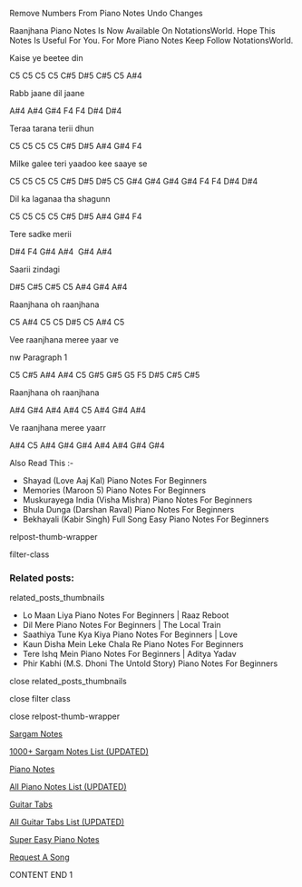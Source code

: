 
Remove Numbers From Piano Notes
Undo Changes

Raanjhana Piano Notes Is Now Available On NotationsWorld. Hope This Notes Is Useful For You. For More Piano Notes Keep Follow NotationsWorld.

Kaise ye beetee din

C5 C5 C5 C5 C#5 D#5 C#5 C5 A#4

Rabb jaane dil jaane

A#4 A#4 G#4 F4 F4 D#4 D#4

Teraa tarana terii dhun

C5 C5 C5 C5 C#5 D#5 A#4 G#4 F4

Milke galee teri yaadoo kee saaye se

C5 C5 C5 C5 C#5 D#5 D#5 C5 G#4 G#4 G#4 G#4 F4 F4 D#4 D#4

Dil ka laganaa tha shagunn

C5 C5 C5 C5 C#5 D#5 A#4 G#4 F4

Tere sadke merii

D#4 F4 G#4 A#4  G#4 A#4

Saarii zindagi

D#5 C#5 C#5 C5 A#4 G#4 A#4

Raanjhana oh raanjhana

C5 A#4 C5 C5 D#5 C5 A#4 C5

Vee raanjhana meree yaar ve

nw Paragraph 1

C5 C#5 A#4 A#4 C5 G#5 G#5 G5 F5 D#5 C#5 C#5

Raanjhana oh raanjhana

A#4 G#4 A#4 A#4 C5 A#4 G#4 A#4

Ve raanjhana meree yaarr

A#4 C5 A#4 G#4 G#4 A#4 A#4 G#4 G#4

Also Read This :-

* Shayad (Love Aaj Kal) Piano Notes For Beginners
* Memories (Maroon 5) Piano Notes For Beginners
* Muskurayega India (Visha Mishra) Piano Notes For Beginners
* Bhula Dunga (Darshan Raval) Piano Notes For Beginners
* Bekhayali (Kabir Singh) Full Song Easy Piano Notes For Beginners

relpost-thumb-wrapper

filter-class

### Related posts:

related_posts_thumbnails

* Lo Maan Liya Piano Notes For Beginners | Raaz Reboot
* Dil Mere Piano Notes For Beginners | The Local Train
* Saathiya Tune Kya Kiya Piano Notes For Beginners | Love
* Kaun Disha Mein Leke Chala Re Piano Notes For Beginners
* Tere Ishq Mein Piano Notes For Beginners | Aditya Yadav
* Phir Kabhi (M.S. Dhoni The Untold Story) Piano Notes For Beginners

close related_posts_thumbnails

close filter class

close relpost-thumb-wrapper

[Sargam Notes](https://www.notationsworld.com/sargam-notes.html)

[1000+ Sargam Notes List (UPDATED)](https://www.notationsworld.com/all-songs-list-sargam-notes.html)

[Piano Notes](https://www.notationsworld.com/piano-notes.html)

[All Piano Notes List (UPDATED)](https://www.notationsworld.com/all-songs-list-piano-notes.html)

[Guitar Tabs](https://www.notationsworld.com/guitar-tabs.html)

[All Guitar Tabs List (UPDATED)](https://www.notationsworld.com/all-songs-list-guitar-tabs.html)

[Super Easy Piano Notes](https://studywall.in/)

[Request A Song](https://www.notationsworld.com/request-a-song.html)

CONTENT END 1

